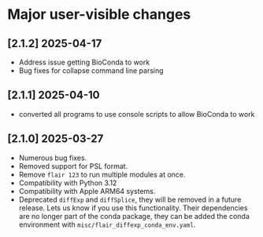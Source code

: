 # Major user-visible changes

## [2.1.2] 2025-04-17
* Address issue getting BioConda to work
* Bug fixes for collapse command line parsing

## [2.1.1] 2025-04-10
* converted all programs to use console scripts to allow BioConda to work

## [2.1.0] 2025-03-27
* Numerous bug fixes.
* Removed support for PSL format.
* Remove `flair 123` to run multiple modules at once.
* Compatibility with Python 3.12 
* Compatibility with Apple ARM64 systems.
* Deprecated `diffExp` and `diffSplice`, they will be removed in a future release.
  Lets us know if you use this functionality.  Their dependencies are no longer
  part of the conda package, they can be added the conda environment with
  `misc/flair_diffexp_conda_env.yaml`.
